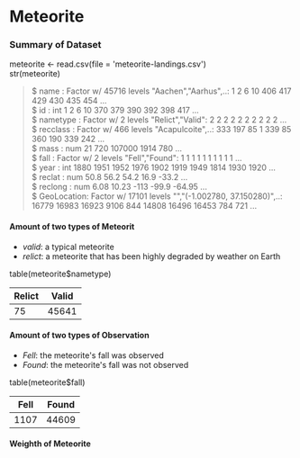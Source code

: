 # Meteorite
### Summary of Dataset
meteorite <- read.csv(file = 'meteorite-landings.csv')  
str(meteorite)
>$ name       : Factor w/ 45716 levels "Aachen","Aarhus",..: 1 2 6 10 406 417 429 430 435 454 ...  
 $ id         : int  1 2 6 10 370 379 390 392 398 417 ...  
 $ nametype   : Factor w/ 2 levels "Relict","Valid": 2 2 2 2 2 2 2 2 2 2 ...  
 $ recclass   : Factor w/ 466 levels "Acapulcoite",..: 333 197 85 1 339 85 360 190 339 242 ...  
 $ mass       : num  21 720 107000 1914 780 ...  
 $ fall       : Factor w/ 2 levels "Fell","Found": 1 1 1 1 1 1 1 1 1 1 ...  
 $ year       : int  1880 1951 1952 1976 1902 1919 1949 1814 1930 1920 ...  
 $ reclat     : num  50.8 56.2 54.2 16.9 -33.2 ...  
 $ reclong    : num  6.08 10.23 -113 -99.9 -64.95 ...  
 $ GeoLocation: Factor w/ 17101 levels "","(-1.002780, 37.150280)",..: 16779 16983 16923 9106 844 14808 16496 16453 784 721 ...  

#### Amount of two types of Meteorit
* _valid_: a typical meteorite
* _relict_: a meteorite that has been highly degraded by weather on Earth  

table(meteorite$nametype)   

Relict | Valid 
--- | --- 
75 | 45641 

#### Amount of two types of Observation  
* _Fell_: the meteorite's fall was observed
* _Found_: the meteorite's fall was not observed

table(meteorite$fall)

Fell | Found
--- | --- 
1107 | 44609

#### Weighth of Meteorite

